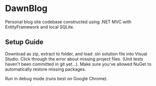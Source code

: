# DawnBlog
Personal blog site codebase constructed using .NET MVC with EntityFramework and local SQLite.

## Setup Guide
Download as zip, extract to folder, and load .sln solution file into
Visual Studio. Click through the error about missing project files.
(Unit tests haven't been committed in git yet...). Make sure you've allowed NuGet to automatically restore missing packages.

Run in debug mode (runs best on Google Chrome).
